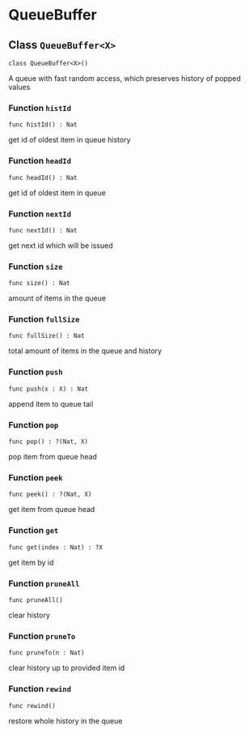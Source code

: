# QueueBuffer

## Class `QueueBuffer<X>`

``` motoko
class QueueBuffer<X>()
```

A queue with fast random access, which preserves history of popped values

### Function `histId`
``` motoko
func histId() : Nat
```

get id of oldest item in queue history


### Function `headId`
``` motoko
func headId() : Nat
```

get id of oldest item in queue


### Function `nextId`
``` motoko
func nextId() : Nat
```

get next id which will be issued


### Function `size`
``` motoko
func size() : Nat
```

amount of items in the queue


### Function `fullSize`
``` motoko
func fullSize() : Nat
```

total amount of items in the queue and history


### Function `push`
``` motoko
func push(x : X) : Nat
```

append item to queue tail


### Function `pop`
``` motoko
func pop() : ?(Nat, X)
```

pop item from queue head


### Function `peek`
``` motoko
func peek() : ?(Nat, X)
```

get item from queue head


### Function `get`
``` motoko
func get(index : Nat) : ?X
```

get item by id


### Function `pruneAll`
``` motoko
func pruneAll()
```

clear history


### Function `pruneTo`
``` motoko
func pruneTo(n : Nat)
```

clear history up to provided item id


### Function `rewind`
``` motoko
func rewind()
```

restore whole history in the queue
